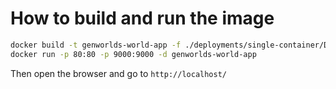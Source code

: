 # How to build and run the image
```sh
docker build -t genworlds-world-app -f ./deployments/single-container/Dockerfile .
docker run -p 80:80 -p 9000:9000 -d genworlds-world-app
```

Then open the browser and go to `http://localhost/`